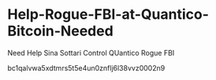 # Help-Rogue-FBI-at-Quantico-Bitcoin-Needed
Need Help Sina Sottari Control QUantico Rogue FBI

bc1qalvwa5xdtmrs5t5e4un0znflj6l38vvz0002n9
